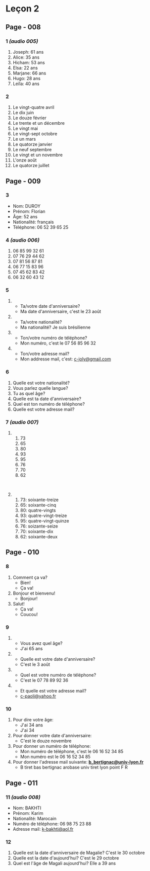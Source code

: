 # Leçon 2

## Page - 008

### 1 *(audio 005)*
1. Joseph: 61 ans
1. Alice: 35 ans
1. Hicham: 53 ans
1. Elsa: 22 ans
1. Marjane: 66 ans
1. Hugo: 28 ans
1. Leïla: 40 ans

### 2
1. Le vingt-quatre avril
1. Le dix juin
1. Le douze février
1. Le trente et un décembre
1. Le vingt mai
1. Le vingt-sept octobre
1. Le un mars
1. Le quatorze janvier
1. Le neuf septembre
1. Le vingt et un novembre
1. L'onze août
1. Le quatorze juillet

## Page - 009

### 3
- Nom: DUROY
- Prénom: Florian
- Âge: 52 ans
- Nationalité: français
- Téléphone: 06 52 39 65 25

### 4 *(audio 006)*
1. 06 85 99 32 61
1. 07 76 29 44 62
1. 07 81 56 87 81
1. 06 77 15 83 96
1. 07 45 62 83 42
1. 06 32 60 43 12

### 5
1. 
    - Ta/votre date d'anniversaire?
    - Ma date d'anniversaire, c'est le 23 août
1. 
    - Ta/votre nationalité?
    - Ma nationalité? Je suis brésilienne
1. 
    - Ton/votre numéro de téléphone?
    - Mon numéro, c'est le 07 56 85 96 32
1. 
    - Ton/votre adresse mail?
    - Mon addresse mail, c'est: c-joly@gmail.com

### 6
1. Quelle est votre nationalité?
1. Vous parlez quelle langue?
1. Tu as quel âge?
1. Quelle est ta date d'anniversaire?
1. Quel est ton numéro de téléphone?
1. Quelle est votre adresse mail?

### 7 *(audio 007)*
1. 
    1. 73
    1. 65
    1. 80
    1. 93
    1. 95
    1. 76
    1. 70
    1. 62

<br>

2. 
    1. 73: soixante-treize
    1. 65: soixante-cinq
    1. 80: quatre-vingts
    1. 93: quatre-vingt-treize
    1. 95: quatre-vingt-quinze
    1. 76: soizante-seize
    1. 70: soixante-dix
    1. 62: soixante-deux

## Page - 010

### 8
1. Comment ça va?
    - Bien!
    - Ça va!
1. Bonjour et bienvenu!
    - Bonjour!
1. Salut!
    - Ça va!
    - Coucou!

### 9
1. 
    - Vous avez quel âge?
    - J'ai 65 ans
1. 
    - Quelle est votre date d'anniversaire?
    - C'est le 3 août
1. 
    - Quel est votre numéro de téléphone?
    - C'est le 07 78 89 92 36
1. 
    - Et quelle est votre adresse mail?
    - c-paoli@yahoo.fr

### 10
1. Pour dire votre âge:
    - J'ai 34 ans
    - J'ai 34
1. Pour donner votre date d'anniversaire:
    - C'est le douze novembre
1. Pour donner un numéro de téléphone:
    - Mon numéro de téléphone, c'est le 06 16 52 34 85
    - Mon numéro est le 06 16 52 34 85
1. Pour donner l'adresse mail suivante: **b_bertignac@univ-lyon.fr**
    - B tiret bas bertignac arobase univ tiret lyon point F R

## Page - 011

### 11 *(audio 008)*
- Nom: BAKHTI
- Prénom: Karim
- Nationalité: Marocain
- Numéro de téléphone: 06 98 75 23 88
- Adresse mail: k-bakhti@aol.fr

### 12
1. Quelle est la date d'anniversaire de Magalie? C'est le 30 octobre
1. Quelle est la date d'aujourd'hui? C'est le 29 octobre
1. Quel est l'âge de Magali aujourd'hui? Elle a 39 ans